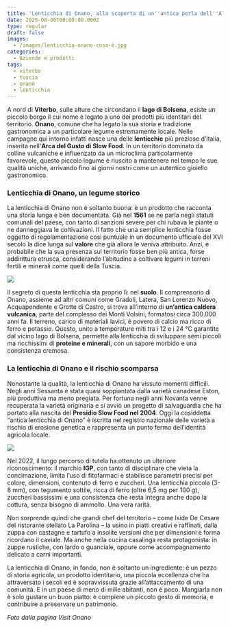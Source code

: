 ```yaml
---
title: 'Lenticchia di Onano, alla scoperta di un''antica perla dell''Alta Tuscia'
date: 2025-08-06T00:00:00.000Z
type: regular
draft: false
images:
  - /images/lenticchia-onano-cosa-è.jpg
categories:
  - Aziende e prodotti
tags:
  - viterbo
  - tuscia
  - onano
  - lenticchia
---
```


A nord di **Viterbo**, sulle alture che circondano il **lago di Bolsena**, esiste un piccolo borgo il cui nome è legato a uno dei prodotti più identitari del territorio. **Onano**, comune che ha legato la sua storia e tradizione gastronomica a un particolare legume estremamente locale. Nelle campagne qui intorno infatti nasce una delle **lenticchie** più preziose d’Italia, inserita nell'**Arca del Gusto di Slow Food**. In un territorio dominato da colline vulcaniche e influenzato da un microclima particolarmente favorevole, questo piccolo legume è riuscito a mantenere nel tempo le sue qualità uniche, arrivando fino ai giorni nostri come un autentico gioiello gastronomico.

### Lenticchia di Onano, un legume storico

La lenticchia di Onano non è soltanto buona: è un prodotto che racconta una storia lunga e ben documentata. Già nel **1561** se ne parla negli statuti comunali del paese, con tanto di sanzioni severe per chi rubava le piante o ne danneggiava le coltivazioni. Il fatto che una semplice lenticchia fosse oggetto di regolamentazione così puntuale in un documento ufficiale del XVI secolo la dice lunga sul **valore** che già allora le veniva attribuito. Anzi, è probabile che la sua presenza sul territorio fosse ben più antica, forse addirittura etrusca, considerando l’abitudine a coltivare legumi in terreni fertili e minerali come quelli della Tuscia.

![](/images/lenticchia-onano-storia-viterbo.jpg)

Il segreto di questa lenticchia sta proprio lì: nel **suolo**. Il comprensorio di Onano, assieme ad altri comuni come Gradoli, Latera, San Lorenzo Nuovo, Acquapendente e Grotte di Castro, si trova all’interno di **un’antica caldera vulcanica**, parte del complesso dei Monti Volsini, formatosi circa 300.000 anni fa. Il terreno, carico di materiali lavici, è povero di calcio ma ricco di ferro e potassio. Questo, unito a temperature miti tra i 12 e i 24 °C garantite dal vicino lago di Bolsena, permette alla lenticchia di sviluppare semi piccoli ma ricchissimi di **proteine e minerali**, con un sapore morbido e una consistenza cremosa.

### La lenticchia di Onano e il rischio scomparsa

Nonostante la qualità, la lenticchia di Onano ha vissuto momenti difficili. Negli anni Sessanta è stata quasi soppiantata dalla varietà canadese Eston, più produttiva ma meno pregiata. Per fortuna negli anni Novanta venne recuperata la varietà originaria e si avviò un progetto di salvaguardia che ha portato alla nascita del **Presidio Slow Food nel 2004**. Oggi la cosiddetta “antica lenticchia di Onano” è iscritta nel registro nazionale delle varietà a rischio di erosione genetica e rappresenta un punto fermo dell’identità agricola locale.

![](/images/lenticchia-onano-zuppa.jpg)

Nel 2022, il lungo percorso di tutela ha ottenuto un ulteriore riconoscimento: il marchio **IGP**, con tanto di disciplinare che vieta la concimazione, limita l’uso di fitofarmaci e stabilisce parametri precisi per colore, dimensioni, contenuto di ferro e zuccheri. Una lenticchia piccola (3-8 mm), con tegumento sottile, ricca di ferro (oltre 6,5 mg per 100 g), zuccheri bassissimi e una consistenza che resta integra anche dopo la cottura, senza bisogno di ammollo. Una vera rarità.

Non sorprende quindi che grandi chef del territorio – come Iside De Cesare del ristorante stellato La Parolina – la usino in piatti creativi e raffinati, dalla zuppa con castagne e tartufo a insolite versioni che per dimensioni e forma ricordano il caviale. Ma anche nella cucina casalinga resta protagonista: in zuppe rustiche, con lardo o guanciale, oppure come accompagnamento delicato a carni importanti.

La lenticchia di Onano, in fondo, non è soltanto un ingrediente: è un pezzo di storia agricola, un prodotto identitario, una piccola eccellenza che ha attraversato i secoli ed è sopravvissuta grazie all’attaccamento di una comunità. E in un paese di meno di mille abitanti, non è poco. Mangiarla non è solo gustare un buon piatto: è compiere un piccolo gesto di memoria, e contribuire a preservare un patrimonio.

*Foto dalla pagina Visit Onano*

